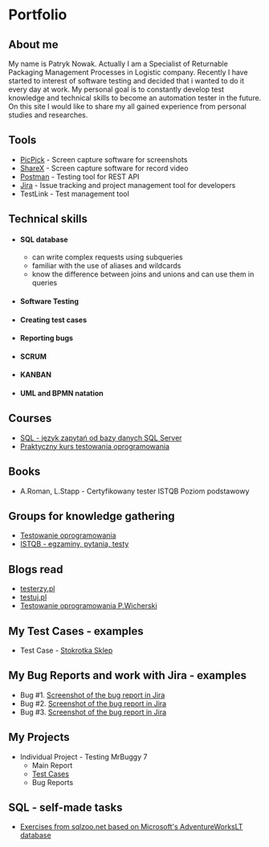 # Portfolio
## About me
My name is Patryk Nowak. Actually I am a Specialist of Returnable Packaging Management Processes in Logistic company. Recently I have started to interest of software testing and decided that i wanted to do it every day at work. My personal goal is to constantly develop test knowledge and technical skills to become an automation tester in the future. On this site I would like to share my all gained experience from personal studies and researches.
## Tools
* [PicPick](https://picpick.app/pl/) - Screen capture software for screenshots
* [ShareX](https://getsharex.com) - Screen capture software for record video
* [Postman](https://www.postman.com) - Testing tool for REST API
* [Jira](https://www.atlassian.com/pl/software/jira) - Issue tracking and project management tool for developers
* TestLink - Test management tool
## Technical skills
* #### SQL database
  * can write complex requests using subqueries
  * familiar with the use of aliases and wildcards
  * know the difference between joins and unions and can use them in queries
* #### Software Testing
* #### Creating test cases
* #### Reporting bugs
* #### SCRUM
* #### KANBAN
* #### UML and BPMN natation
## Courses
* [SQL - język zapytań od bazy danych SQL Server](https://www.udemy.com/course/kurs-sql)
* [Praktyczny kurs testowania oprogramowania](https://www.udemy.com/course/praktyczny-kurs-testowania-oprogramowania)
## Books
* A.Roman, L.Stapp - Certyfikowany tester ISTQB Poziom podstawowy
## Groups for knowledge gathering
* [Testowanie oprogramowania](https://www.facebook.com/groups/TestowanieOprogramowania)
* [ISTQB - egzaminy, pytania, testy](https://www.facebook.com/groups/194288250951242)
## Blogs read
* [testerzy.pl](https://testerzy.pl)
* [testuj.pl](https://testuj.pl/blog/)
* [Testowanie oprogramowania P.Wicherski](https://pwicherski.gitbook.io/testowanie-oprogramowania/)
## My Test Cases - examples
* Test Case - [Stokrotka Sklep](https://drive.google.com/file/d/1NMY_zbYQVzbZx_tBJGZNuzMCwhah_29m/view?usp=sharing)
## My Bug Reports and work with Jira - examples
* Bug #1. [Screenshot of the bug report in Jira](https://drive.google.com/file/d/12WOwPOieVAlrGhdkW3H-U6XpZkIVYk67/view?usp=sharing)
* Bug #2. [Screenshot of the bug report in Jira](https://drive.google.com/file/d/1vGTXQA3WtnE5rmMfIbx-x8lIvN_XYtp8/view?usp=sharing)
* Bug #3. [Screenshot of the bug report in Jira](https://drive.google.com/file/d/1TNqLuIU1jWUYQmtbcxpY4GUV5Ps2iDMv/view?usp=sharing)
## My Projects
* Individual Project - Testing MrBuggy 7
  * Main Report
  * [Test Cases](https://drive.google.com/drive/folders/19p2g3N0y57Ols8BXPBgrIFIu9lwhcKYq?usp=sharing)
  * Bug Reports 
## SQL - self-made tasks
* [Exercises from sqlzoo.net based on Microsoft's AdventureWorksLT database](https://github.com/nvcrox/portfolio/blob/main/Advance_Works%20Zadania.sql)

